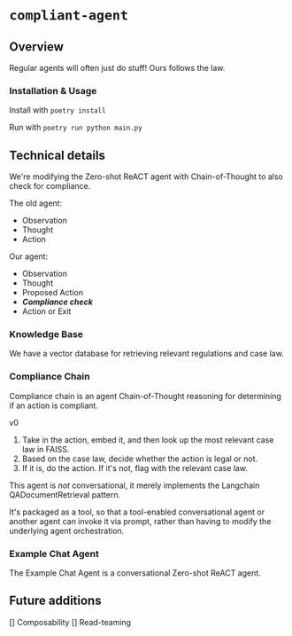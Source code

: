 # `compliant-agent`

## Overview
Regular agents will often just do stuff! Ours follows the law. 

### Installation & Usage
Install with `poetry install`

Run with `poetry run python main.py`

## Technical details
We're modifying the Zero-shot ReACT agent with Chain-of-Thought to also check for compliance.

The old agent:
- Observation
- Thought
- Action

Our agent:
- Observation
- Thought
- Proposed Action
- ***Compliance check***
- Action or Exit

### Knowledge Base
We have a vector database for retrieving relevant regulations and case law.

### Compliance Chain
Compliance chain is an agent Chain-of-Thought reasoning for determining if an action is compliant.

v0
1. Take in the action, embed it, and then look up the most relevant case law in FAISS.
1. Based on the case law, decide whether the action is legal or not. 
1. If it is, do the action. If it's not, flag with the relevant case law.

This agent is *not* conversational, it merely implements the Langchain QADocumentRetrieval pattern.

It's packaged as a tool, so that a tool-enabled conversational agent or another agent can invoke it via prompt, rather than having to modify the underlying agent orchestration.

### Example Chat Agent
The Example Chat Agent is a conversational Zero-shot ReACT agent.

## Future additions
[] Composability
[] Read-teaming